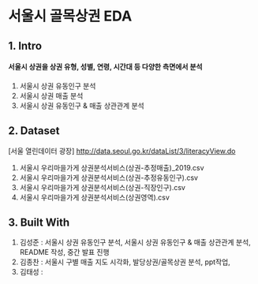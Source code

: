 # 서울시 골목상권 EDA
## 1. Intro
#### 서울시 상권을 상권 유형, 성별, 연령, 시간대 등 다양한 측면에서 분석

1. 서울시 상권 유동인구 분석
2. 서울시 상권 매출 분석
3. 서울시 상권 유동인구 & 매출 상관관계 분석

## 2. Dataset
[서울 열린데이터 광장] <http://data.seoul.go.kr/dataList/3/literacyView.do>

1. 서울시 우리마을가게 상권분석서비스(상권-추정매출)_2019.csv
2. 서울시 우리마을가게 상권분석서비스(상권-추정유동인구).csv
3. 서울시 우리마을가게 상권분석서비스(상권-직장인구).csv
4. 서울시 우리마을가게 상권분석서비스(상권영역).csv

## 3. Built With

1. 김성준 : 서울시 상권 유동인구 분석, 서울시 상권 유동인구 & 매출 상관관계 분석, README 작성, 중간 발표 진행
2. 김종찬 : 서울시 구별 매출 지도 시각화, 발당상권/골목상권 분석, ppt작업,  
3. 김태성 :
